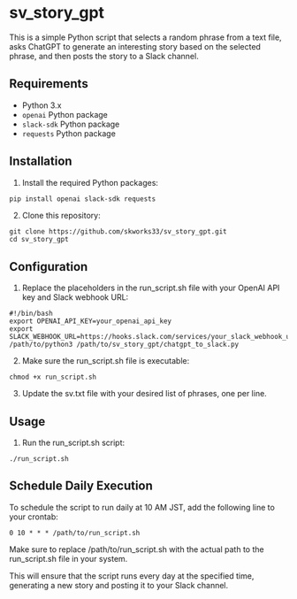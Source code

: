 # sv_story_gpt

This is a simple Python script that selects a random phrase from a text file, asks ChatGPT to generate an interesting story based on the selected phrase, and then posts the story to a Slack channel.

## Requirements

- Python 3.x
- `openai` Python package
- `slack-sdk` Python package
- `requests` Python package

## Installation

1. Install the required Python packages:

```sh
pip install openai slack-sdk requests
```

2. Clone this repository:

```
git clone https://github.com/skworks33/sv_story_gpt.git
cd sv_story_gpt
```

## Configuration

1. Replace the placeholders in the run_script.sh file with your OpenAI API key and Slack webhook URL:

```
#!/bin/bash
export OPENAI_API_KEY=your_openai_api_key
export SLACK_WEBHOOK_URL=https://hooks.slack.com/services/your_slack_webhook_url
/path/to/python3 /path/to/sv_story_gpt/chatgpt_to_slack.py
```

2. Make sure the run_script.sh file is executable:

```
chmod +x run_script.sh
```

3. Update the sv.txt file with your desired list of phrases, one per line.

## Usage

1. Run the run_script.sh script:

```
./run_script.sh
```

## Schedule Daily Execution

To schedule the script to run daily at 10 AM JST, add the following line to your crontab:

```
0 10 * * * /path/to/run_script.sh
```

Make sure to replace /path/to/run_script.sh with the actual path to the run_script.sh file in your system.

This will ensure that the script runs every day at the specified time, generating a new story and posting it to your Slack channel.
